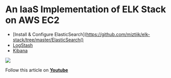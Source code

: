 # An IaaS Implementation of ELK Stack on AWS EC2
- [Install & Configure ElasticSearch](https://github.com/miztiik/elk-stack/tree/master/ElasticSearch()
- [LogStash](https://github.com/miztiik/elk-stack/tree/master/Logstash)
- [Kibana](https://github.com/miztiik/elk-stack/tree/master/Kibana)

![](https://raw.githubusercontent.com/miztiik/elk-stack/master/images/elk.png)

Follow this article on **[Youtube](https://www.youtube.com/channel/UC_evcfxhjjui5hChhLE08tQ/playlists)**
